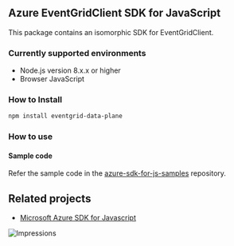 ## Azure EventGridClient SDK for JavaScript

This package contains an isomorphic SDK for EventGridClient.

### Currently supported environments

- Node.js version 8.x.x or higher
- Browser JavaScript

### How to Install

```bash
npm install eventgrid-data-plane
```

### How to use

#### Sample code

Refer the sample code in the [azure-sdk-for-js-samples](https://github.com/Azure/azure-sdk-for-js-samples) repository.

## Related projects

- [Microsoft Azure SDK for Javascript](https://github.com/Azure/azure-sdk-for-js)


![Impressions](https://azure-sdk-impressions.azurewebsites.net/api/impressions/azure-sdk-for-js%2Fsdk%2Fcdn%2Farm-cdn%2FREADME.png)